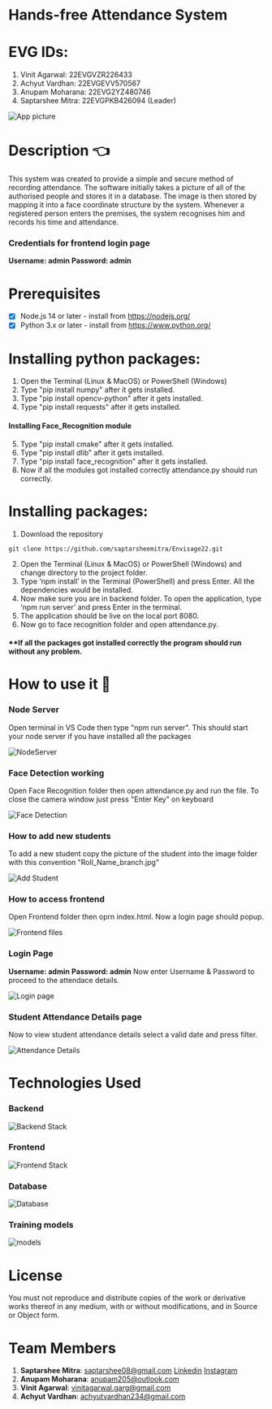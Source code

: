 # Hands-free Attendance System
# EVG IDs:
1. Vinit Agarwal: 22EVGVZR226433 
2. Achyut Vardhan: 22EVGEVV570567
3. Anupam Moharana: 22EVG2YZ480746
4. Saptarshee Mitra: 22EVGPKB426094 (Leader)

![App picture](https://github.com/saptarsheemitra/Envisage22/blob/main/Projectimg/Project.png)

# Description :point_left:
This system was created to provide a simple and secure method of recording attendance. The software initially takes a picture of all of the authorised people and stores it in a database. The image is then stored by mapping it into a face coordinate structure by the system. 
Whenever a registered person enters the premises, the system recognises him and records his time and attendance.

### Credentials for frontend login page

**Username: admin**
**Password: admin**

<!-- # Youtube video
<a href="http://www.youtube.com/watch?feature=player_embedded&v=Q9wTakyRWi4
" target="_blank"><img src="http://img.youtube.com/vi/Q9wTakyRWi4/0.jpg" 
alt="Youtube video" width="240" height="180" border="10" /></a> -->

# Prerequisites
- [x] Node.js 14 or later - install from https://nodejs.org/
- [x] Python 3.x or later - install from https://www.python.org/

# Installing python packages:
1.	Open the Terminal (Linux & MacOS) or PowerShell (Windows)
2.	Type "pip install numpy" after it gets installed.
3.	Type "pip install opencv-python" after it gets installed.
4.	Type "pip install requests" after it gets installed.
#### Installing Face_Recognition module
5.	Type "pip install cmake" after it gets installed.
6.  Type "pip install dlib" after it gets installed.
7.  Type "pip install face_recognition" after it gets installed.
8.  Now if all the modules got installed correctly attendance.py should run correctly.

# Installing packages:
1.	Download the repository
```
git clone https://github.com/saptarsheemitra/Envisage22.git
```
2.	Open the Terminal (Linux & MacOS) or PowerShell (Windows) and change directory to the project folder.
3.	Type ‘npm install’ in the Terminal (PowerShell) and press Enter. All the dependencies would be installed.
4.	Now make sure you are in backend folder. To open the application, type ‘npm run server’ and press Enter in the terminal.
5.	The application should be live on the local port 8080.  
6.	Now go to face recognition folder and open attendance.py.
#### **If all the packages got installed correctly the program should run without any problem.


# How to use it :book:
### Node Server

Open terminal in VS Code then type "npm run server". This should start your node server if you have installed all the packages

![NodeServer](https://github.com/saptarsheemitra/Envisage22/blob/main/Projectimg/Nodeserver.png)



### Face Detection working

Open Face Recognition folder then open attendance.py and run the file. To close the camera window just press "Enter Key" on keyboard

![Face Detection](https://github.com/saptarsheemitra/Envisage22/blob/main/Projectimg/Face%20Detection%20working.png)

### How to add new students

To add a new student copy the picture of the student into the image folder with this convention "Roll_Name_branch.jpg"

![Add Student](https://github.com/saptarsheemitra/Envisage22/blob/main/Projectimg/Add%20student.png)

### How to access frontend

Open Frontend folder then oprn index.html. Now a login page should popup.

![Frontend files](https://github.com/saptarsheemitra/Envisage22/blob/main/Projectimg/frontend.png)

### Login Page

**Username: admin**
**Password: admin**
Now enter Username & Password to proceed to the attendace details.

![Login page](https://github.com/saptarsheemitra/Envisage22/blob/main/Projectimg/login%20page.png)

### Student Attendance Details page

Now to view student attendance details select a valid date and press filter.

![Attendance Details](https://github.com/saptarsheemitra/Envisage22/blob/main/Projectimg/attendance%20table.png)


# Technologies Used

### Backend
![Backend Stack](https://github.com/saptarsheemitra/Envisage22/blob/main/Projectimg/backend%20stack.png)

### Frontend
![Frontend Stack](https://github.com/saptarsheemitra/Envisage22/blob/main/Projectimg/Frontend%20stack.png)

### Database
![Database](https://github.com/saptarsheemitra/Envisage22/blob/main/Projectimg/database.png)

### Training models
![models](https://github.com/saptarsheemitra/Envisage22/blob/main/Projectimg/Training%20Models.png)

# License 
You must not reproduce and distribute copies of the work or derivative works thereof in any medium, with or without
modifications, and in Source or Object form.

# Team Members
1. **Saptarshee Mitra**: saptarshee08@gmail.com  [Linkedin](https://www.linkedin.com/in/saptarsheemitra/) [Instagram](https://www.instagram.com/saptarsheemitra/)
2. **Anupam Moharana**: anupam205@outlook.com
3. **Vinit Agarwal**: vinitagarwal.garg@gmail.com
4. **Achyut Vardhan**: achyutvardhan234@gmail.com



 
